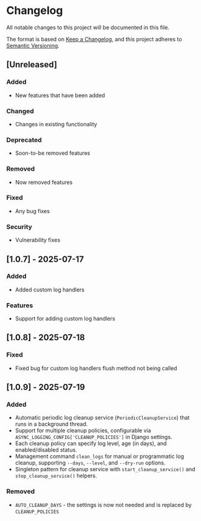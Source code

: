 # Changelog

All notable changes to this project will be documented in this file.

The format is based on [Keep a Changelog](https://keepachangelog.com/en/1.0.0/),
and this project adheres to [Semantic Versioning](https://semver.org/spec/v2.0.0.html).

## [Unreleased]

### Added
- New features that have been added

### Changed
- Changes in existing functionality

### Deprecated
- Soon-to-be removed features

### Removed
- Now removed features

### Fixed
- Any bug fixes

### Security
- Vulnerability fixes

## [1.0.7] - 2025-07-17

### Added
- Added custom log handlers

### Features
- Support for adding custom log handlers

## [1.0.8] - 2025-07-18

### Fixed
- Fixed bug for custom log handlers flush method not being called


## [1.0.9] - 2025-07-19
### Added
- Automatic periodic log cleanup service (`PeriodicCleanupService`) that runs in a background thread.
- Support for multiple cleanup policies, configurable via `ASYNC_LOGGING_CONFIG['CLEANUP_POLICIES']` in Django settings.
- Each cleanup policy can specify log level, age (in days), and enabled/disabled status.
- Management command `clean_logs` for manual or programmatic log cleanup, supporting `--days`, `--level`, and `--dry-run` options.
- Singleton pattern for cleanup service with `start_cleanup_service()` and `stop_cleanup_service()` helpers.
### Removed
- `AUTO_CLEANUP_DAYS` - the settings is now not needed and is replaced by `CLEANUP_POLICIES`